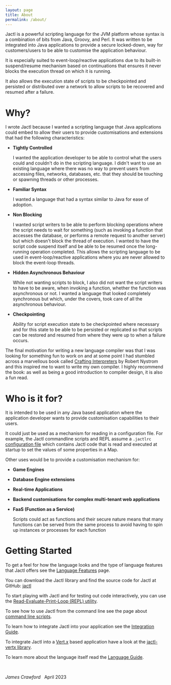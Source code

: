 ```yaml
---
layout: page
title: About
permalink: /about/
---
```


Jactl is a powerful scripting language for the JVM platform whose syntax is a combination of bits
from Java, Groovy, and Perl.
It was written to be integrated into Java applications to provide a secure locked-down, way for
customers/users to be able to customise the application behaviour.

It is especially suited to event-loop/reactive applications due to its built-in suspend/resume
mechanism based on continuations that ensures it never blocks the execution thread on which it is
running.

It also allows the execution state of scripts to be checkpointed and persisted or distributed over a network
to allow scripts to be recovered and resumed after a failure.

# Why?

I wrote Jactl because I wanted a scripting language that Java applications could embed to allow their users
to provide customisations and extensions that had the following characteristics:
* **Tightly Controlled**
 
  I wanted the application developer to be able to control what the users could and couldn't do in the scripting
  language.
  I didn't want to use an existing language where there was no way to prevent users from accessing files, networks,
  databases, etc. that they should be touching or spawning threads or other processes.
* **Familiar Syntax**

  I wanted a language that had a syntax similar to Java for ease of adoption.
* **Non Blocking**

  I wanted script writers to be able to perform blocking operations where the script needs to wait for something
  (such as invoking a function that accesses the database, or performs a remote request to another server) but which
  doesn't block the thread of execution.
  I wanted to have the script code suspend itself and be able to be resumed once the long-running operation completed.
  This allows the scripting language to be used in event-loop/reactive applications where you are never allowed to
  block the event-loop threads.

* **Hidden Asynchronous Behaviour**

  While not wanting scripts to block, I also did not want the script writers to have to be aware, when invoking a
  function, whether the function was asynchronous or not. 
  I wanted a language that looked completely synchronous but which, under the covers, took care of all the asynchronous
  behaviour. 

* **Checkpointing**

  Ability for script execution state to be checkpointed where necessary and for this state to be able to be persisted
  or replicated so that scripts can be restored and resumed from where they were up to when a failure occurs.

The final motivation for writing a new language compiler was that I was looking for something fun to work on and
at some point I had stumbled across a marvellous book called [Crafting Interpreters](https://craftinginterpreters.com/)
by Robert Nystrom and this inspired me to want to write my own compiler.
I highly recommend the book: as well as being a good introduction to compiler design, it is also a fun read. 

# Who is it for?

It is intended to be used in any Java based application where the application developer wants to provide customisation
capabilities to their users.

It could just be used as a mechanism for reading in a configuration file.
For example, the Jactl commandline scripts and REPL assume a `.jactlrc` [configuration file](/command-line-scripts#jactlrc-file)
which contains Jactl code that is read and executed at startup to set the values of some properties in a Map.

Other uses would be to provide a customisation mechanism for:
* **Game Engines**
* **Database Engine extensions**
* **Real-time Applications**
* **Backend customisations for complex multi-tenant web applications**
* **FaaS (Function as a Service)**

  Scripts could act as functions and their secure nature means that many functions can be served from the same process
  to avoid having to spin up instances or processes for each function

# Getting Started

To get a feel for how the language looks and the type of language features that Jactl offers 
see the [Language Features](/language-features) page.

You can download the Jactl library and find the source code for Jactl at GitHub: [jactl](https://github.com/jaccomoc/jactl)

To start playing with Jactl and for testing out code interactively, you can use
the [Read-Evaluate-Print-Loop (REPL) utility](https://github.com/jaccomoc/jactl-repl).

To see how to use Jactl from the command line see the page about [command line scripts](/command-line-scripts).

To learn how to integrate Jactl into your application see the [Integration Guide](/integration-guide).

To integrate Jactl into a [Vert.x](https://vertx.io) based application have a look at the
[jactl-vertx library](https://github.com/jaccomoc/jactl-vertx).

To learn more about the language itself read the [Language Guide](/language-guide).

<br/>

_James Crawford_ &nbsp; April 2023
